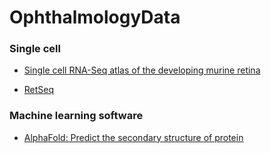 # OphthalmologyData

### Single cell
* [Single cell RNA-Seq atlas of the developing murine retina](https://github.com/gofflab/developing_mouse_retina_scRNASeq)

* [RetSeq](https://retseq.nei.nih.gov/index.jsp)


### Machine learning software
* [AlphaFold: Predict the secondary structure of protein](https://github.com/heweixd/alphafold)
